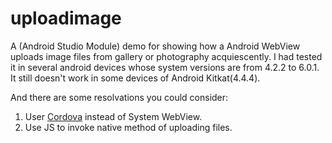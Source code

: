 # uploadimage
A (Android Studio Module) demo for showing how a Android WebView uploads image files from gallery or photography acquiescently. I had tested it in several android devices whose system versions are from 4.2.2 to 6.0.1. It still doesn't work in some devices of Android Kitkat(4.4.4). 


And there are some resolvations you could consider: 

1. User [Cordova](http://cordova.apache.org/) instead of System WebView.
2. Use JS to invoke native method of uploading files.
